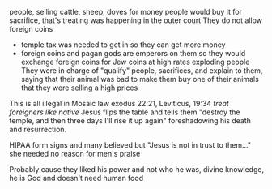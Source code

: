  people, selling cattle, sheep, doves for money people would buy it for sacrifice, that's treating was happening in the outer court
They do not allow foreign coins 
- temple tax was needed to get in so they can get more money
- foreign coins and pagan gods are emperors on them
so they would exchange foreign coins for Jew coins at high rates exploding people
They were in charge of "qualify" people, sacrifices, and explain to them, saying that their animal was bad to make them buy one of their animals that they were selling a high prices 

This is all illegal in Mosaic law exodus 22:21, Leviticus, 19:34 *treat foreigners like native*
Jesus flips the table and tells them "destroy the temple, and then three days I'll rise it up again" foreshadowing his death and resurrection. 

HIPAA form signs and many believed but "Jesus is not in trust to them…" she needed no reason for men's praise

Probably cause they liked his power and not who he was, divine knowledge, he is God and doesn't need human food